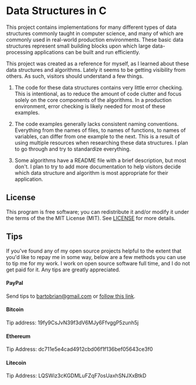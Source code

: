 Data Structures in C
====================

This project contains implementations for many different types of data
structures commonly taught in computer science, and many of which are
commonly used in real-world production environments. These basic data
structures represent small building blocks upon which large data-processing
applications can be built and run efficiently.

This project was created as a reference for myself, as I learned about
these data structures and algorithms. Lately it seems to be getting
visibility from others. As such, visitors should understand a few things.

1. The code for these data structures contains very little error checking.
This is intentional, as to reduce the amount of code clutter and focus
solely on the core components of the algorithms. In a production environment,
error checking is likely needed for most of these examples.

2. The code examples generally lacks consistent naming conventions. Everything
from the names of files, to names of functions, to names of variables, can
differ from one example to the next. This is a result of using multiple
resources when researching these data structures. I plan to go through
and try to standardize everything.

3. Some algorithms have a README file with a brief description, but most
don't. I plan to try to add more documentation to help visitors decide
which data structure and algorithm is most appropriate for their application.

License
-------

This program is free software; you can redistribute it and/or modify it
under the terms of the the MIT License (MIT). See [LICENSE](LICENSE) for more details.

Tips
----

If you've found any of my open source projects helpful to the extent that
you'd like to repay me in some way, below are a few methods you can use to
tip me for my work. I work on open source software full time, and I do not
get paid for it. Any tips are greatly appreciated.

#### PayPal
Send tips to bartobrian@gmail.com or [follow this link](https://www.paypal.me/BrianBarto).

#### Bitcoin
Tip address: 19fy9CsJvN39f3dV6MJy6FfvggP5zunh5j

#### Ethereum                                                                                                 
Tip Address: dc711e5e4cad4912cbd06f1f136bef05643ce3f0

#### Litecoin
Tip Address: LQSWiz3cKGDMLuFZqF7osUaxhSNJXxBtkD
